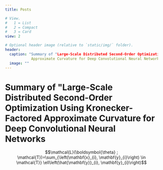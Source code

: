 ```yaml
---
title: Posts

# View.
#   1 = List
#   2 = Compact
#   3 = Card
view: 2

# Optional header image (relative to `static/img/` folder).
header:
  caption: "Summary of "Large-Scale Distributed Second-Order Optimization Using Kronecker-Factored
            Approximate Curvature for Deep Convolutional Neural Networks"""
  image: ""
---
```



# Summary of "Large-Scale Distributed Second-Order Optimization Using Kronecker-Factored Approximate Curvature for Deep Convolutional Neural Networks

$$\mathcal{L}(\boldsymbol{\theta} ; \mathcal{T})=\sum_{\left(\mathbf{x}_{i}, \mathbf{y}_{i}\right) \in \mathcal{T}} \ell\left(\hat{\mathbf{y}}_{i}, \mathbf{y}_{i}\right)$$
